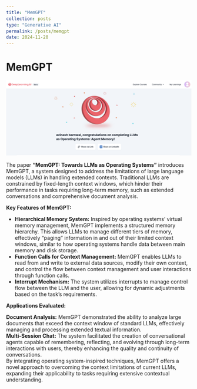 ```yaml
---
title: "MemGPT"
collection: posts
type: "Generative AI"
permalink: /posts/memgpt
date: 2024-11-20
---
```


# MemGPT


![Multimodal LLM Overview](../images/avinash_llm_memgpt.png)


The paper **“MemGPT: Towards LLMs as Operating Systems”** introduces MemGPT, a system designed to address the limitations of large language models (LLMs) in handling extended contexts. Traditional LLMs are constrained by fixed-length context windows, which hinder their performance in tasks requiring long-term memory, such as extended conversations and comprehensive document analysis.  

**Key Features of MemGPT:**

- **Hierarchical Memory System:** Inspired by operating systems’ virtual memory management, MemGPT implements a structured memory hierarchy. This allows LLMs to manage different tiers of memory, effectively “paging” information in and out of their limited context windows, similar to how operating systems handle data between main memory and disk storage.       
- **Function Calls for Context Management:** MemGPT enables LLMs to read from and write to external data sources, modify their own context, and control the flow between context management and user interactions through function calls.       
- **Interrupt Mechanism:** The system utilizes interrupts to manage control flow between the LLM and the user, allowing for dynamic adjustments based on the task’s requirements.



**Applications Evaluated:**      

**Document Analysis:** MemGPT demonstrated the ability to analyze large documents that exceed the context window of standard LLMs, effectively managing and processing extended textual information.             
**Multi-Session Chat:** The system facilitated the creation of conversational agents capable of remembering, reflecting, and evolving through long-term interactions with users, thereby enhancing the quality and continuity of conversations.                  
By integrating operating system-inspired techniques, MemGPT offers a novel approach to overcoming the context limitations of current LLMs, expanding their applicability to tasks requiring extensive contextual understanding.
